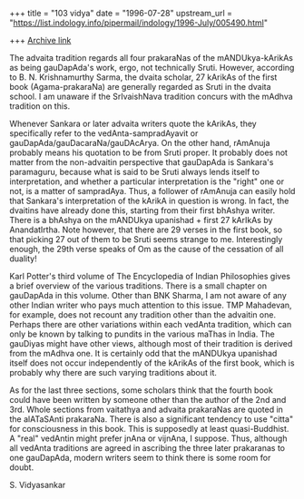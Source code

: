 +++
title = "103 vidya"
date = "1996-07-28"
upstream_url = "https://list.indology.info/pipermail/indology/1996-July/005490.html"

+++
[Archive link](https://list.indology.info/pipermail/indology/1996-July/005490.html)

The advaita tradition regards all four prakaraNas of the mANDUkya-kArikAs
as being gauDapAda's work, ergo, not technically Sruti. However, according
to B. N. Krishnamurthy Sarma, the dvaita scholar, 27 kArikAs of the first book 
(Agama-prakaraNa) are generally regarded as Sruti in the dvaita school. I am 
unaware if the SrIvaishNava tradition concurs with the mAdhva tradition on this.

Whenever Sankara or later advaita writers quote the kArikAs, they specifically 
refer to the vedAnta-sampradAyavit or gauDapAda/gauDacaraNa/gauDAcArya.
On the other hand, rAmAnuja probably means his quotation to be from Sruti 
proper. It probably does not matter from the non-advaitin perspective that 
gauDapAda is Sankara's paramaguru, because what is said to be Sruti always 
lends itself to interpretation, and whether a particular interpretation is the 
"right" one or not, is a matter of sampradAya. Thus, a follower of rAmAnuja 
can easily hold that Sankara's interpretation of the kArikA in question is wrong. In fact, the dvaitins have already done this, starting from their first
bhAshya writer. There is a bhAshya on the mANDUkya upanishad + first 27
kArIkAs by AnandatIrtha. Note however, that there are 29 verses in the first
book, so that picking 27 out of them to be Sruti seems strange to me. 
Interestingly enough, the 29th verse speaks of Om as the cause of the 
cessation of all duality!

Karl Potter's third volume of The Encyclopedia of Indian Philosophies gives
a brief overview of the various traditions. There is a small chapter on
gauDapAda in this volume. Other than BNK Sharma, I am not aware of any other
Indian writer who pays much attention to this issue. TMP Mahadevan, for example,
does not recount any tradition other than the advaitin one. Perhaps there are
other variations within each vedAnta tradition, which can only be known by
talking to pundits in the various maThas in India. The gauDiyas might have
other views, although most of their tradition is derived from the mAdhva
one. It is certainly odd that the mANDUkya upanishad itself does not occur
independently of the kArikAs of the first book, which is probably why there
are such varying traditions about it.

As for the last three sections, some scholars think that the fourth book
could have been written by someone other than the author of the 2nd and 3rd.
Whole sections from vaitathya and advaita prakaraNas are quoted in the
alATaSAnti prakaraNa. There is also a significant tendency to use "citta"
for consciousness in this book. This is supposedly at least quasi-Buddhist.
A "real" vedAntin might prefer jnAna or vijnAna, I suppose. Thus, although
all vedAnta traditions are agreed in ascribing the three later prakaranas
to one gauDapAda, modern writers seem to think there is some room for doubt.

S. Vidyasankar





